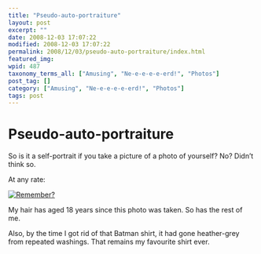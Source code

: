 ```yaml
---
title: "Pseudo-auto-portraiture"
layout: post
excerpt: ""
date: 2008-12-03 17:07:22
modified: 2008-12-03 17:07:22
permalink: 2008/12/03/pseudo-auto-portraiture/index.html
featured_img: 
wpid: 487
taxonomy_terms_all: ["Amusing", "Ne-e-e-e-e-erd!", "Photos"]
post_tag: []
category: ["Amusing", "Ne-e-e-e-e-erd!", "Photos"]
tags: post
---
```


# Pseudo-auto-portraiture

So is it a self-portrait if you take a picture of a photo of yourself? No? Didn’t think so.

At any rate:

[![Remember?](http://farm4.static.flickr.com/3251/3077260519_5ba9a489dc.jpg)](http://www.flickr.com/photos/pj/3077260519/ "Remember? by Patrick Johanneson, on Flickr")

My hair has aged 18 years since this photo was taken. So has the rest of me.

Also, by the time I got rid of that Batman shirt, it had gone heather-grey from repeated washings. That remains my favourite shirt ever.